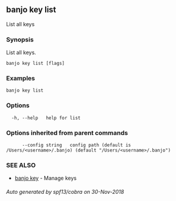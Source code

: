 ## banjo key list

List all keys

### Synopsis

List all keys.

```
banjo key list [flags]
```

### Examples

```
banjo key list
```

### Options

```
  -h, --help   help for list
```

### Options inherited from parent commands

```
      --config string   config path (default is /Users/<username>/.banjo) (default "/Users/<username>/.banjo")
```

### SEE ALSO

* [banjo key](banjo_key.md)	 - Manage keys

###### Auto generated by spf13/cobra on 30-Nov-2018
